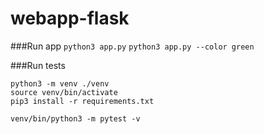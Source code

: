 # webapp-flask

###Run app
`python3 app.py`
`python3 app.py --color green`

###Run tests
```
python3 -m venv ./venv
source venv/bin/activate
pip3 install -r requirements.txt

venv/bin/python3 -m pytest -v
```